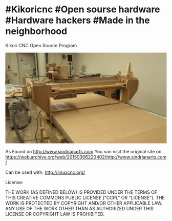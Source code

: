 # #Kikoricnc #Open sourse hardware #Hardware hackers #Made in the neighborhood

Kikori CNC Open Source Program

![alt text](https://raw.githubusercontent.com/NicoNieuwenhuis/Kikoricnc/main/kikori%20img/d230969f01224ac890a173940493015e_original.jpg)


As Found on http://www.sindrianarts.com
You van visit the original site on https://web.archive.org/web/20150306220402/http://www.sindrianarts.com/

Can be used with:
http://linuxcnc.org/

License:

THE WORK (AS DEFINED BELOW) IS PROVIDED UNDER THE TERMS OF THIS CREATIVE COMMONS PUBLIC LICENSE ("CCPL" OR "LICENSE"). THE WORK IS PROTECTED BY COPYRIGHT AND/OR OTHER APPLICABLE LAW. ANY USE OF THE WORK OTHER THAN AS AUTHORIZED UNDER THIS LICENSE OR COPYRIGHT LAW IS PROHIBITED.
